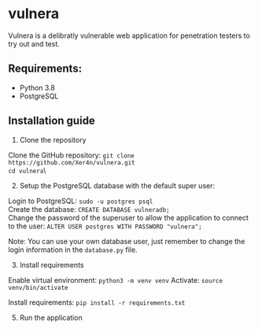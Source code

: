 # vulnera

Vulnera is  a delibratly vulnerable web application for penetration testers to try out and test.

## Requirements:

- Python 3.8
- PostgreSQL

## Installation guide

1. Clone the repository

Clone the GitHub repository: ``git clone https://github.com/Xer4n/vulnera.git``\
``cd vulnera``\

2. Setup the PostgreSQL database with the default super user:

Login to PostgreSQL: ``sudo -u postgres psql``\
Create the database: ``CREATE DATABASE vulneradb;``\
Change the password of the superuser to allow the application to connect to the user: ``ALTER USER postgres WITH PASSWORD "vulnera";``

Note: You can use your own database user, just remember to change the login information in the ``database.py`` file.


3. Install requirements

Enable virtual environment: ``python3 -m venv venv``
Activate: ``source venv/bin/activate``

Install requirements: ``pip install -r requirements.txt``


5. Run the application


